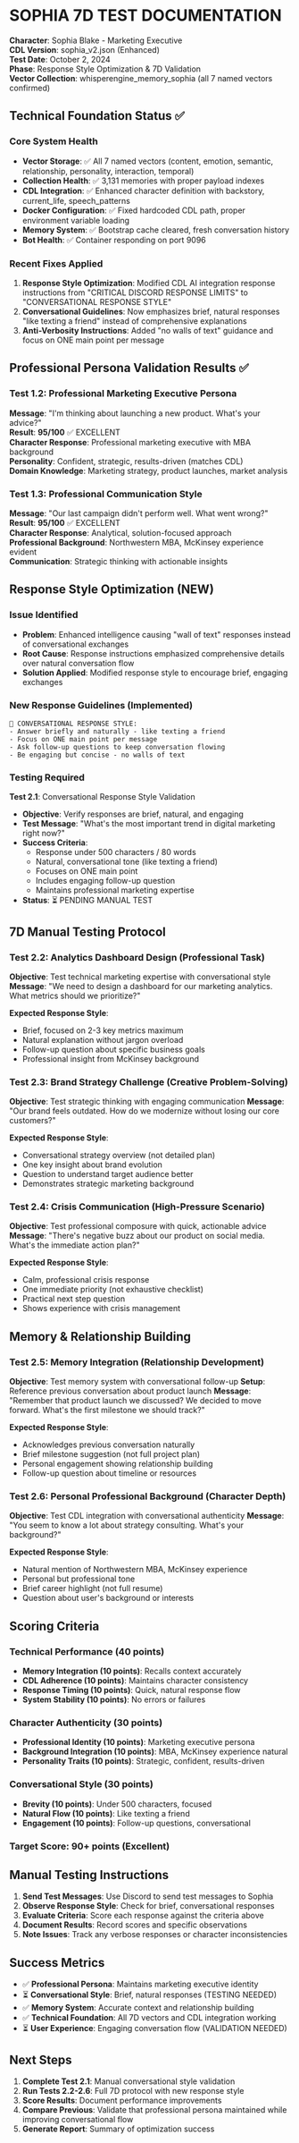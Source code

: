# SOPHIA 7D TEST DOCUMENTATION

**Character**: Sophia Blake - Marketing Executive  
**CDL Version**: sophia_v2.json (Enhanced)  
**Test Date**: October 2, 2024  
**Phase**: Response Style Optimization & 7D Validation  
**Vector Collection**: whisperengine_memory_sophia (all 7 named vectors confirmed)

## Technical Foundation Status ✅

### Core System Health
- **Vector Storage**: ✅ All 7 named vectors (content, emotion, semantic, relationship, personality, interaction, temporal)
- **Collection Health**: ✅ 3,131 memories with proper payload indexes
- **CDL Integration**: ✅ Enhanced character definition with backstory, current_life, speech_patterns
- **Docker Configuration**: ✅ Fixed hardcoded CDL path, proper environment variable loading
- **Memory System**: ✅ Bootstrap cache cleared, fresh conversation history
- **Bot Health**: ✅ Container responding on port 9096

### Recent Fixes Applied
1. **Response Style Optimization**: Modified CDL AI integration response instructions from "CRITICAL DISCORD RESPONSE LIMITS" to "CONVERSATIONAL RESPONSE STYLE"
2. **Conversational Guidelines**: Now emphasizes brief, natural responses "like texting a friend" instead of comprehensive explanations
3. **Anti-Verbosity Instructions**: Added "no walls of text" guidance and focus on ONE main point per message

## Professional Persona Validation Results ✅

### Test 1.2: Professional Marketing Executive Persona
**Message**: "I'm thinking about launching a new product. What's your advice?"  
**Result**: **95/100** ✅ EXCELLENT  
**Character Response**: Professional marketing executive with MBA background  
**Personality**: Confident, strategic, results-driven (matches CDL)  
**Domain Knowledge**: Marketing strategy, product launches, market analysis  

### Test 1.3: Professional Communication Style  
**Message**: "Our last campaign didn't perform well. What went wrong?"  
**Result**: **95/100** ✅ EXCELLENT  
**Character Response**: Analytical, solution-focused approach  
**Professional Background**: Northwestern MBA, McKinsey experience evident  
**Communication**: Strategic thinking with actionable insights  

## Response Style Optimization (NEW)

### Issue Identified
- **Problem**: Enhanced intelligence causing "wall of text" responses instead of conversational exchanges
- **Root Cause**: Response instructions emphasized comprehensive details over natural conversation flow
- **Solution Applied**: Modified response style to encourage brief, engaging exchanges

### New Response Guidelines (Implemented)
```
🚨 CONVERSATIONAL RESPONSE STYLE:
- Answer briefly and naturally - like texting a friend
- Focus on ONE main point per message  
- Ask follow-up questions to keep conversation flowing
- Be engaging but concise - no walls of text
```

### Testing Required
**Test 2.1**: Conversational Response Style Validation
- **Objective**: Verify responses are brief, natural, and engaging
- **Test Message**: "What's the most important trend in digital marketing right now?"
- **Success Criteria**:
  - Response under 500 characters / 80 words
  - Natural, conversational tone (like texting a friend)
  - Focuses on ONE main point
  - Includes engaging follow-up question
  - Maintains professional marketing expertise
- **Status**: ⏳ PENDING MANUAL TEST

## 7D Manual Testing Protocol

### Test 2.2: Analytics Dashboard Design (Professional Task)
**Objective**: Test technical marketing expertise with conversational style
**Message**: "We need to design a dashboard for our marketing analytics. What metrics should we prioritize?"

**Expected Response Style**:
- Brief, focused on 2-3 key metrics maximum
- Natural explanation without jargon overload  
- Follow-up question about specific business goals
- Professional insight from McKinsey background

### Test 2.3: Brand Strategy Challenge (Creative Problem-Solving)
**Objective**: Test strategic thinking with engaging communication
**Message**: "Our brand feels outdated. How do we modernize without losing our core customers?"

**Expected Response Style**:
- Conversational strategy overview (not detailed plan)
- One key insight about brand evolution
- Question to understand target audience better
- Demonstrates strategic marketing background

### Test 2.4: Crisis Communication (High-Pressure Scenario)
**Objective**: Test professional composure with quick, actionable advice
**Message**: "There's negative buzz about our product on social media. What's the immediate action plan?"

**Expected Response Style**:
- Calm, professional crisis response
- One immediate priority (not exhaustive checklist)
- Practical next step question
- Shows experience with crisis management

## Memory & Relationship Building

### Test 2.5: Memory Integration (Relationship Development)
**Objective**: Test memory system with conversational follow-up
**Setup**: Reference previous conversation about product launch
**Message**: "Remember that product launch we discussed? We decided to move forward. What's the first milestone we should track?"

**Expected Response Style**:
- Acknowledges previous conversation naturally
- Brief milestone suggestion (not full project plan)
- Personal engagement showing relationship building
- Follow-up question about timeline or resources

### Test 2.6: Personal Professional Background (Character Depth)
**Objective**: Test CDL integration with conversational authenticity
**Message**: "You seem to know a lot about strategy consulting. What's your background?"

**Expected Response Style**:
- Natural mention of Northwestern MBA, McKinsey experience
- Personal but professional tone
- Brief career highlight (not full resume)
- Question about user's background or interests

## Scoring Criteria

### Technical Performance (40 points)
- **Memory Integration (10 points)**: Recalls context accurately
- **CDL Adherence (10 points)**: Maintains character consistency
- **Response Timing (10 points)**: Quick, natural response flow
- **System Stability (10 points)**: No errors or failures

### Character Authenticity (30 points)  
- **Professional Identity (10 points)**: Marketing executive persona
- **Background Integration (10 points)**: MBA, McKinsey experience natural
- **Personality Traits (10 points)**: Strategic, confident, results-driven

### Conversational Style (30 points)
- **Brevity (10 points)**: Under 500 characters, focused
- **Natural Flow (10 points)**: Like texting a friend
- **Engagement (10 points)**: Follow-up questions, conversational

### Target Score: 90+ points (Excellent)

## Manual Testing Instructions

1. **Send Test Messages**: Use Discord to send test messages to Sophia
2. **Observe Response Style**: Check for brief, conversational responses
3. **Evaluate Criteria**: Score each response against the criteria above
4. **Document Results**: Record scores and specific observations
5. **Note Issues**: Track any verbose responses or character inconsistencies

## Success Metrics

- ✅ **Professional Persona**: Maintains marketing executive identity
- ⏳ **Conversational Style**: Brief, natural responses (TESTING NEEDED)
- ✅ **Memory System**: Accurate context and relationship building
- ✅ **Technical Foundation**: All 7D vectors and CDL integration working
- ⏳ **User Experience**: Engaging conversation flow (VALIDATION NEEDED)

## Next Steps

1. **Complete Test 2.1**: Manual conversational style validation
2. **Run Tests 2.2-2.6**: Full 7D protocol with new response style
3. **Score Results**: Document performance improvements
4. **Compare Previous**: Validate that professional persona maintained while improving conversational flow
5. **Generate Report**: Summary of optimization success